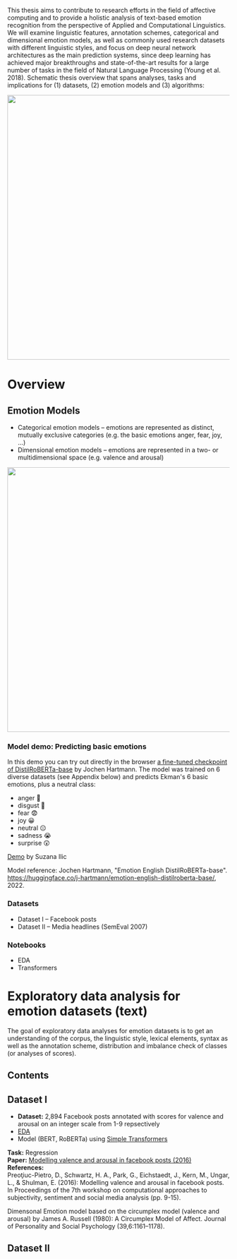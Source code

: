 

This thesis aims to contribute to research efforts in the field of affective computing and to provide a holistic analysis of text-based emotion recognition from the perspective of Applied and Computational  Linguistics. We will examine linguistic features, annotation schemes, categorical and dimensional emotion models, as well as commonly used research datasets with different linguistic styles, and focus on deep neural network architectures as the main prediction systems, since deep learning has achieved major breakthroughs and state-of-the-art results for a large number of tasks in the field of Natural Language Processing (Young  et  al. 2018). Schematic thesis overview that spans analyses, tasks and implications for (1) datasets, (2) emotion models and (3) algorithms:

<p align="center"><img src="https://github.com/suzana-ilic/EDA_nlp_emotion_datasets/blob/master/images/overview.png" width="600"></p>

# Overview

## Emotion Models

- Categorical emotion models – emotions are represented as distinct, mutually exclusive categories (e.g. the basic emotions anger, fear, joy, ...)
- Dimensional emotion models – emotions are represented in a two- or multidimensional space (e.g. valence and arousal)

<p align="center"><img src="https://github.com/suzana-ilic/EDA_nlp_emotion_datasets/blob/master/images/em_models.png" width="600"></p>


### Model demo: Predicting basic emotions

In this demo you can try out directly in the browser [a fine-tuned checkpoint of DistilRoBERTa-base](https://huggingface.co/j-hartmann/emotion-english-distilroberta-base) by Jochen Hartmann. The model was trained on 6 diverse datasets (see Appendix below) and predicts Ekman's 6 basic emotions, plus a neutral class:

- anger 🤬
- disgust 🤢
- fear 😨
- joy 😀
- neutral 😐
- sadness 😭
- surprise 😲

[Demo](https://huggingface.co/spaces/Suzana/text_basic_emotions) by Suzana Ilic

Model reference: Jochen Hartmann, "Emotion English DistilRoBERTa-base". https://huggingface.co/j-hartmann/emotion-english-distilroberta-base/, 2022.

### Datasets

- Dataset I – Facebook posts
- Dataset II – Media headlines (SemEval 2007)

### Notebooks

- EDA
- Transformers

# Exploratory data analysis for emotion datasets (text)

The goal of exploratory data analyses for emotion datasets is to get an understanding of the corpus, the linguistic style, lexical elements, syntax as well as the annotation scheme, distribution and imbalance check of classes (or analyses of scores).

## Contents

## Dataset I

- **Dataset:** 2,894 Facebook posts annotated with scores for valence and arousal on an integer scale from 1-9 repsectively
- [EDA](https://github.com/suzana-ilic/EDA_nlp_emotion_datasets/blob/master/notebooks/)
- Model (BERT, RoBERTa) using [Simple Transformers](https://simpletransformers.ai/)

**Task:** Regression\
**Paper:** [Modelling valence and arousal in facebook posts (2016)](https://www.semanticscholar.org/paper/Modelling-Valence-and-Arousal-in-Facebook-posts-Preotiuc-Pietro-Schwartz/5b9f7b419766a35c9ee4a37d5338fa557bbbea47)\
**References:**\
Preoţiuc-Pietro, D., Schwartz, H. A., Park, G., Eichstaedt, J., Kern, M., Ungar, L., & Shulman, E. (2016): Modelling valence and arousal in facebook posts. In Proceedings of the 7th workshop on computational approaches to subjectivity, sentiment and social media analysis (pp. 9-15).

Dimensonal Emotion model based on the circumplex model (valence and arousal) by James A. Russell (1980): A Circumplex Model of Affect. Journal of Personality and Social Psychology (39,6:1161–1178).

## Dataset II


